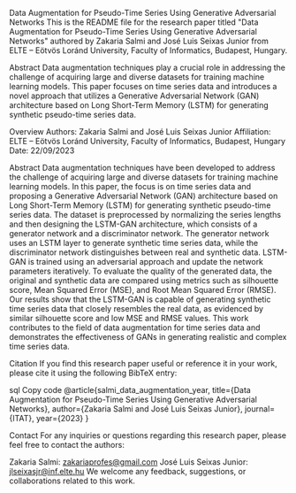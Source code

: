 
Data Augmentation for Pseudo-Time Series Using Generative Adversarial Networks
This is the README file for the research paper titled "Data Augmentation for Pseudo-Time Series Using Generative Adversarial Networks" authored by Zakaria Salmi and José Luis Seixas Junior from ELTE – Eötvös Loránd University, Faculty of Informatics, Budapest, Hungary.

Abstract
Data augmentation techniques play a crucial role in addressing the challenge of acquiring large and diverse datasets for training machine learning models. This paper focuses on time series data and introduces a novel approach that utilizes a Generative Adversarial Network (GAN) architecture based on Long Short-Term Memory (LSTM) for generating synthetic pseudo-time series data.

Overview
Authors: Zakaria Salmi and José Luis Seixas Junior
Affiliation: ELTE – Eötvös Loránd University, Faculty of Informatics, Budapest, Hungary
Date: 22/09/2023

Abstract
Data augmentation techniques have been developed to address the challenge of acquiring large and diverse datasets for training machine learning models. In this paper, the focus is on time series data and proposing a Generative Adversarial Network (GAN) architecture based on Long Short-Term Memory (LSTM) for generating synthetic pseudo-time series data. The dataset is preprocessed by normalizing the series lengths and then designing the LSTM-GAN architecture, which consists of a generator network and a discriminator network. The generator network uses an LSTM layer to generate synthetic time series data, while the discriminator network distinguishes between real and synthetic data. LSTM-GAN is trained using an adversarial approach and update the network parameters iteratively. To evaluate the quality of the generated data, the original and synthetic data are compared using metrics such as silhouette score, Mean Squared Error (MSE), and Root Mean Squared Error (RMSE). Our results show that the LSTM-GAN is capable of generating synthetic time series data that closely resembles the real data, as evidenced by similar silhouette score and low MSE and RMSE values. This work contributes to the field of data augmentation for time series data and demonstrates the effectiveness of GANs in generating realistic and complex time series data.

Citation
If you find this research paper useful or reference it in your work, please cite it using the following BibTeX entry:

sql
Copy code
@article{salmi_data_augmentation_year,
  title={Data Augmentation for Pseudo-Time Series Using Generative Adversarial Networks},
  author={Zakaria Salmi and José Luis Seixas Junior},
  journal={ITAT},
  year={2023}
}

Contact
For any inquiries or questions regarding this research paper, please feel free to contact the authors:

Zakaria Salmi: zakariaprofes@gmail.com
José Luis Seixas Junior: jlseixasjr@inf.elte.hu
We welcome any feedback, suggestions, or collaborations related to this work.
